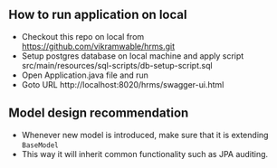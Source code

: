 ## How to run application on local

- Checkout this repo on local from https://github.com/vikramwable/hrms.git
- Setup postgres database on local machine and apply script src/main/resources/sql-scripts/db-setup-script.sql 
- Open Application.java file and run 
- Goto URL http://localhost:8020/hrms/swagger-ui.html


## Model design recommendation
- Whenever new model is introduced, make sure that it is extending `BaseModel`
- This way it will inherit common functionality such as JPA auditing.